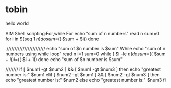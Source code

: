 # tobin
hello world

AIM
Shell scripting:For,while
For
echo "sum of n numbers"
read n
sum=0
for i in $(seq 1 $n)
do
sum=$(( $sum + $i))
done


,////////////////////////
echo "sum of $n number is $sum" While
echo "sum of n numbers using while loop"
read n
i=1
sum=0
while [ $i -le $n ]
do
sum=$(( $sum + $i))
i=$(( $i + 1))
done
echo "sum of $n number is $sum"


////////
if [ $num1 -gt $num2 ] && [ $num1 -gt $num3 ]
then
echo "greatest number is:" $num1
elif [ $num2 -gt $num1 ] && [ $num2 -gt $num3 ]
then
echo "greatest number is:" $num2
else
echo "greatest number is:" $num3
fi
